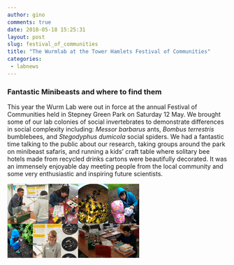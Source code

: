 ```yaml
---
author: gino
comments: true
date: 2018-05-18 15:25:31
layout: post
slug: festival_of_communities
title: "The Wurmlab at the Tower Hamlets Festival of Communities"
categories:
 - labnews
---
```


### Fantastic Minibeasts and where to find them

This year the Wurm Lab were out in force at the annual Festival of Communities held in Stepney Green Park on Saturday 12 May. We brought some of our lab colonies of social invertebrates to demonstrate differences in social complexity including: *Messor barbarus* ants, *Bombus terrestris* bumblebees, and *Stegodyphus dumicola* social spiders. We had a fantastic time talking to the public about our research, taking groups around the park on minibeast safaris, and running a kids’ craft table where solitary bee hotels made from recycled drinks cartons were beautifully decorated. It was an immensely enjoyable day meeting people from the local community and some very enthusiastic and inspiring future scientists.


<img src="/img/2018_festival_of_communties.png" title="Wurmlab at the FoC" class="center-block img-responsive" style="width:60%"/>
